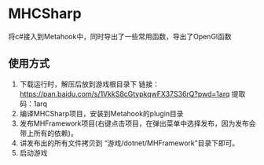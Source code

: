 # MHCSharp
将c#接入到Metahook中，同时导出了一些常用函数，导出了OpenGl函数
## 使用方式
1. 下载运行时，解压后放到游戏根目录下
链接：https://pan.baidu.com/s/1VkkS8cGtypkqwFX37S36rQ?pwd=1arq 
提取码：1arq 
2. 编译MHCSharp项目，安装到Metahook的plugin目录
3. 发布MHFramework项目(右键点击项目，在弹出菜单中选择发布，因为发布会带上所有的依赖)。
4. 讲发布出的所有文件拷贝到 “游戏/dotnet/MHFramework”目录下即可。
5. 启动游戏
